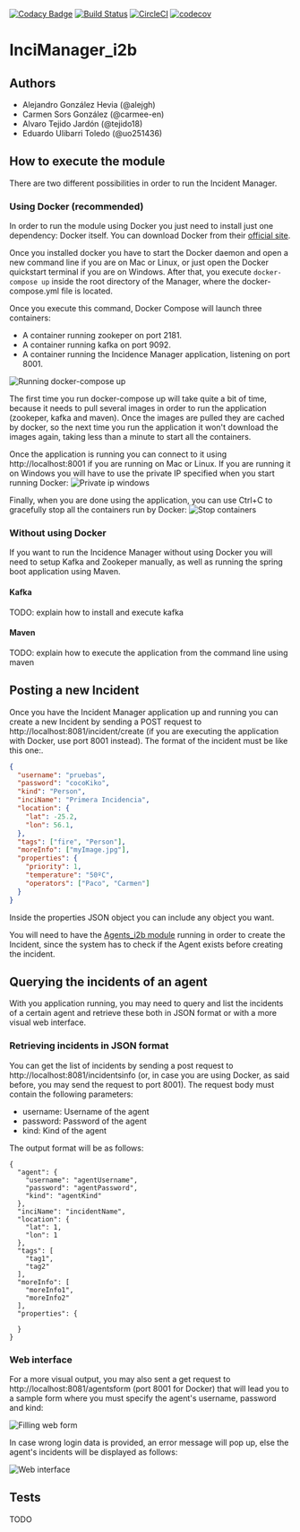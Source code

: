 [![Codacy Badge](https://api.codacy.com/project/badge/Grade/386bd76d161c4783955d79cac8d10f85)](https://www.codacy.com/app/alejgh/InciManager_i2b?utm_source=github.com&amp;utm_medium=referral&amp;utm_content=Arquisoft/InciManager_i2b&amp;utm_campaign=Badge_Grade)
[![Build Status](https://travis-ci.org/Arquisoft/InciManager_i2b.svg?branch=master)](https://travis-ci.org/Arquisoft/InciManager_i2b)
[![CircleCI](https://circleci.com/gh/Arquisoft/InciManager_i2b.svg?style=svg)](https://circleci.com/gh/Arquisoft/InciManager_i2b)
[![codecov](https://codecov.io/gh/Arquisoft/InciManager_i2b/branch/master/graph/badge.svg)](https://codecov.io/gh/Arquisoft/InciManager_i2b)


# InciManager_i2b

## Authors
- Alejandro González Hevia (@alejgh)
- Carmen Sors González (@carmee-en)
- Alvaro Tejido Jardón (@tejido18)
- Eduardo Ulibarri Toledo (@uo251436)

## How to execute the module
There are two different possibilities in order to run the Incident Manager.

### Using Docker (recommended)
In order to run the module using Docker you just need to install just one dependency: Docker itself. You can download Docker from their [official site](https://www.docker.com/community-edition#/download).

Once you installed docker you have to start the Docker daemon and open a new command line if you are on Mac or Linux, or just open the Docker quickstart terminal if you are on Windows. After that, you execute `docker-compose up` inside the root directory of the Manager, where the docker-compose.yml file is located.

Once you execute this command, Docker Compose will launch three containers:
* A container running zookeper on port 2181.
* A container running kafka on port 9092.
* A container running the Incidence Manager application, listening on port 8001.

![Running docker-compose up](img/docker-start.png)

The first time you run docker-compose up will take quite a bit of time, because it needs to pull several images in order to run the application (zookeper, kafka and maven). Once the images are pulled they are cached by docker, so the next time you run the application it won't download the images again, taking less than a minute to start all the containers.

Once the application is running you can connect to it using http://localhost:8001 if you are running on Mac or Linux. If you are running it on Windows you will have to use the private IP specified when you start running Docker:
![Private ip windows](img/ip-windows.jpg)

Finally, when you are done using the application, you can use Ctrl+C to gracefully stop all the containers run by Docker:
![Stop containers](img/docker-stop.png)

### Without using Docker
If you want to run the Incidence Manager without using Docker you will need to setup Kafka and Zookeper manually, as well as running the spring boot application using Maven.

#### Kafka
TODO: explain how to install and execute kafka

#### Maven
TODO: explain how to execute the application from the command line using maven

## Posting a new Incident
Once you have the Incident Manager application up and running you can create a new Incident by sending a POST request to http://localhost:8081/incident/create (if you are executing the application with Docker, use port 8001 instead). The format of the incident must be like this one:.
```json
{
  "username": "pruebas",
  "password": "cocoKiko",
  "kind": "Person",
  "inciName": "Primera Incidencia",
  "location": {
    "lat": -25.2,
    "lon": 56.1,
  },
  "tags": ["fire", "Person"],
  "moreInfo": ["myImage.jpg"],
  "properties": {
    "priority": 1,
    "temperature": "50ºC",
    "operators": ["Paco", "Carmen"]
  }
}
```
Inside the properties JSON object you can include any object you want.

You will need to have the [Agents_i2b module](https://github.com/Arquisoft/Agents_i2b) running in order to create the Incident, since the system has to check if the Agent exists before creating the incident.

## Querying the incidents of an agent
With you application running, you may need to query and list the incidents of a certain agent and retrieve these both in JSON format or with a more visual web interface.

### Retrieving incidents in JSON format
You can get the list of incidents by sending a post request to http://localhost:8081/incidentsinfo (or, in case you are using Docker, as said before, you may send the request to port 8001). The request body must contain the following parameters:
* username: Username of the agent
* password: Password of the agent
* kind: Kind of the agent

The output format will be as follows:
```
{
  "agent": {
    "username": "agentUsername",
    "password": "agentPassword",
    "kind": "agentKind"
  },
  "inciName": "incidentName",
  "location": {
    "lat": 1,
    "lon": 1
  },
  "tags": [
    "tag1",
    "tag2"
  ],
  "moreInfo": [
    "moreInfo1",
    "moreInfo2"
  ],
  "properties": {
    
  }
}
```
### Web interface
For a more visual output, you may also sent a get request to http://localhost:8081/agentsform (port 8001 for Docker) that will lead you to a sample form where you must specify the agent's username, password and kind:

![Filling web form](img/agentform.png)

In case wrong login data is provided, an error message will pop up, else the agent's incidents will be displayed as follows:

![Web interface](img/web-interface.png)


## Tests
TODO
